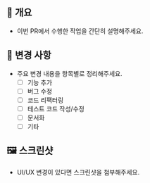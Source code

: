## 📌 개요
- 이번 PR에서 수행한 작업을 간단히 설명해주세요.

## 🔧 변경 사항
- 주요 변경 내용을 항목별로 정리해주세요.
  - [ ] 기능 추가
  - [ ] 버그 수정
  - [ ] 코드 리팩터링
  - [ ] 테스트 코드 작성/수정
  - [ ] 문서화
  - [ ] 기타

## 🖼️ 스크린샷 
- UI/UX 변경이 있다면 스크린샷을 첨부해주세요.
